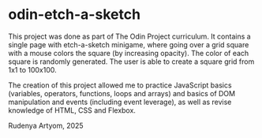 # odin-etch-a-sketch

This project was done as part of The Odin Project curriculum. It contains a single page with etch-a-sketch minigame, where going over a grid square with a mouse colors the square (by increasing opacity). The color of each square is randomly generated.
The user is able to create a square grid from 1x1 to 100x100. 

The creation of this project allowed me to practice JavaScript basics (variables, operators, functions, loops and arrays) and basics of DOM manipulation and events (including event leverage), as well as revise knowledge of HTML, CSS and Flexbox.

Rudenya Artyom, 2025

